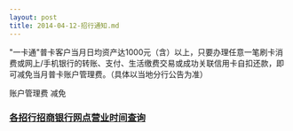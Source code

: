 ```yaml
---
layout: post
title: 2014-04-12-招行通知.md
---
```


"一卡通"普卡客户当月日均资产达1000元（含）以上，只要办理任意一笔刷卡消费或网上/手机银行的转账、支付、生活缴费交易或成功关联信用卡自扣还款，即可减免当月普卡账户管理费。（具体以当地分行公告为准）

账户管理费 减免


### [各招行招商银行网点营业时间查询](http://www.cmbchina.com/CmbWebPubInfo/CmbSubBranch.aspx?chnl=subbranch)


